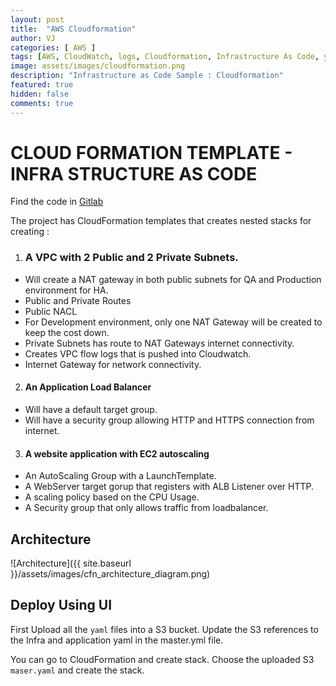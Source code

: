```yaml
---
layout: post
title:  "AWS Cloudformation"
author: VJ
categories: [ AWS ]
tags: [AWS, CloudWatch, logs, Cloudformation, Infrastructure As Code, yaml, yml, vpc, subnet, routes, application load balancer, ALB]
image: assets/images/cloudformation.png
description: "Infrastructure as Code Sample : Cloudformation"
featured: true
hidden: false
comments: true
---
```


# CLOUD FORMATION TEMPLATE - INFRA STRUCTURE AS CODE

Find the code in [Gitlab](https://gitlab.com/gunnervj/cloudformation-templates)

The project has CloudFormation templates that creates nested stacks for creating :

1. ### A VPC with 2 Public and 2 Private Subnets.
  - Will create a NAT gateway in both public subnets for QA and Production environment for HA.
  - Public and Private Routes
  - Public NACL
  - For Development environment, only one NAT Gateway will be created to keep the cost down.
  - Private Subnets has route to NAT Gateways internet connectivity.
  - Creates VPC flow logs that is pushed into Cloudwatch.
  - Internet Gateway for network connectivity.
2. #### An Application Load Balancer
  - Will have a default target group.
  - Will have a security group allowing HTTP and HTTPS connection from internet.
3. #### A website application with EC2 autoscaling
  - An AutoScaling Group with  a LaunchTemplate.
  - A WebServer target gorup that registers with ALB Listener over HTTP.
  - A scaling policy based on the CPU Usage.
  - A Security group that only allows traffic from loadbalancer.


## Architecture

![Architecture]({{ site.baseurl }}/assets/images/cfn_architecture_diagram.png)

## Deploy Using UI

First Upload all the ``yaml`` files into a S3 bucket. Update the S3 references to the Infra and application yaml in the master.yml file.

You can go to CloudFormation and create stack. Choose the uploaded S3 ``maser.yaml`` and create the stack. 

